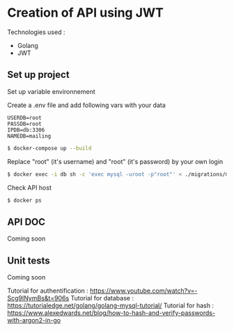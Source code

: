 # Creation of API using JWT

Technologies used :
- Golang
- JWT

## Set up project
Set up variable environnement

Create a .env file and add following vars with your data

```
USERDB=root
PASSDB=root
IPDB=db:3306
NAMEDB=mailing
```

```sh
$ docker-compose up --build
```

Replace "root" (it's username) and "root" (it's password) by your own login

```sh
$ docker exec -i db sh -c 'exec mysql -uroot -p"root"' < ./migrations/mailing.sql
```

Check API host
```sh
$ docker ps
```

## API DOC
Coming soon

## Unit tests
Coming soon

Tutorial for authentification : https://www.youtube.com/watch?v=-Scg9INymBs&t=906s
Tutorial for database : https://tutorialedge.net/golang/golang-mysql-tutorial/
Tutorial for hash : https://www.alexedwards.net/blog/how-to-hash-and-verify-passwords-with-argon2-in-go